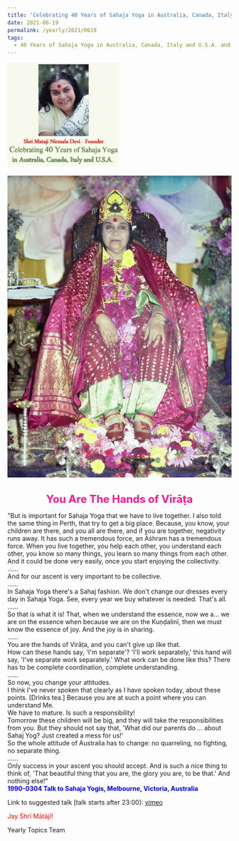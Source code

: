 ```yaml
---
title: 'Celebrating 40 Years of Sahaja Yoga in Australia, Canada, Italy and U.S.A. and its Culture, Post 25'
date: 2021-06-19
permalink: /yearly/2021/0619
tags:
  - 40 Years of Sahaja Yoga in Australia, Canada, Italy and U.S.A. and its Culture
---
```


<div style="text-align: left"><img src="/images/Celebrating40YearsSahajaYoga.png" width="250" /></div><br>

<div style="text-align: center"><img src="/images/image717.jpg" /></div>

<br>
<p style="color:DeepPink; text-align:center">
<font size="+2"><b>You Are The Hands of Virāṭa</b><br></font>
</p>

<p>
"But is important for Sahaja Yoga that we have to live together. I also told the same thing in Perth, that try to get a big place. Because, you know, your children are there, and you all are there, and if you are together, negativity runs away. It has such a tremendous force, an Āśhram has a tremendous force. When you live together, you help each other, you understand each other, you know so many things, you learn so many things from each other. And it could be done very easily, once you start enjoying the collectivity.<br>
......<br>
And for our ascent is very important to be collective.<br>
......<br>
In Sahaja Yoga there's a Sahaj fashion. We don't change our dresses every day in Sahaja Yoga. See, every year we buy whatever is needed. That's all.<br>
......<br>
So that is what it is! That, when we understand the essence, now we a... we are on the essence when because we are on the Kuṇḍalinī, then we must know the essence of joy. And the joy is in sharing.<br>
......<br>
You are the hands of Virāṭa, and you can't give up like that.<br>
How can these hands say, 'I'm separate'? 'I'll work separately,' this hand will say, 'I've separate work separately.' What work can be done like this? There has to be complete coordination, complete understanding.<br>
......<br>
So now, you change your attitudes.<br>
I think I've never spoken that clearly as I have spoken today, about these points. [Drinks tea.] Because you are at such a point where you can understand Me.<br>
We have to mature. Is such a responsibility!<br>
Tomorrow these children will be big, and they will take the responsibilities from you. But they should not say that, 'What did our parents do ... about Sahaj Yog? Just created a mess for us!'<br>
So the whole attitude of Australia has to change: no quarreling, no fighting, no separate thing.<br>
......<br>
Only success in your ascent you should accept. And is such a nice thing to think of, 'That beautiful thing that you are, the glory you are, to be that.' And nothing else!"<br>
<font color="blue"><b>1990-0304 Talk to Sahaja Yogis, Melbourne, Victoria, Australia</b></font><br>
</p>

Link to suggested talk [talk starts after 23:00]: <a href="https://vimeo.com/40694966"> vimeo</a> <br>

<p style="color:red;">Jay Śhrī Mātājī!<br></p>

Yearly Topics Team